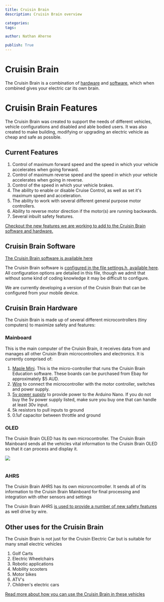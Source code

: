 ```yaml
---
title: Cruisin Brain
description: Cruisin Brain overview

categories:
tags:

author: Nathan Aherne

publish: True
---
```


# Cruisin Brain

The Cruisin Brain is a combination of [hardware](index.md#cruisin-brain-hardware) and [software](index.md#cruisin-brain-software), which when combined gives your electric car its own brain.

# Cruisin Brain Features

The Cruisin Brain was created to support the needs of different vehicles, vehicle configurations and disabled and able bodied users. It was also created to make building, modifying or upgrading an electric vehicle as cheap and safe as possible.

## Current Features

1. Control of maximum forward speed and the speed in which your vehicle accelerates when going forward.
2. Control of maximum reverse speed and the speed in which your vehicle accelerates when going in reverse.
3. Control of the speed in which your vehicle brakes.
4. The ability to enable or disable Cruise Control, as well as set it's maximum speed and acceleration.
5. The ability to work with several different general purpose motor controllers.
6. Ability to reverse motor direction if the motor(s) are running backwards.
7. Several inbuilt safety features.

[Checkout the new features we are working to add to the Cruisin Brain software and hardware.](/cruisin-brain/future-features/index.md)

## Cruisin Brain Software

[The Cruisin Brain software is available here](https://github.com/nathanaherne/cruisin/tree/master/cruisin-brain)

The Cruisin Brain software is [configured in the file settings.h, available here](https://github.com/nathanaherne/cruisin/tree/master/cruisin-brain/settings.h). All configuration options are detailed in this file, though we admit that without some kind of coding knowledge it may be difficult to configure.

We are currently developing a version of the Cruisin Brain that can be configured from your mobile device.

## Cruisin Brain Hardware

The Cruisin Brain is made up of several different microcontrollers (tiny computers) to maximize safety and features:

### Mainboard

This is the main computer of the Cruisin Brain, it receives data from and manages all other Cruisin Brain microcontrollers and electronics. It is currently comprised of:

1. [Maple Mini](http://wiki.stm32duino.com/index.php?title=Maple_Mini). This is the micro-controller that runs the Cruisin Brain Education software. These boards can be purchased from Ebay for approximately $5 AUD.
2. [Wire](https://hobbyking.com/en_us/kingduino-male-female-40p-200mm-wire-jumper-cable.html) to connect the microcontroller with the motor controller, switches and power supply.
3. [5v power supply](https://hobbyking.com/en_us/micro-bec-5v-3a.html) to provide power to the Arduino Nano. If you do not buy the 5v power supply listed, make sure you buy one that can handle at least 30v input.
4. 5k resistors to pull inputs to ground
5. 0.1uf capacitor between throttle and ground

### OLED

The Cruisin Brain OLED has its own microcontroller. The Cruisin Brain Mainboard sends all the vehicles vital information to the Cruisin Brain OLED so that it can process and display it.

<img src="https://i.imgur.com/NuHy9SM.jpg">
<br>
<br>

### AHRS

The Cruisin Brain AHRS has its own microncontroller. It sends all of its information to the Cruisin Brain Mainboard for final processing and integration with other sensors and settings

The Cruisin Brain AHRS [is used to provide a number of new safety features](future-features/index.md) as well drive by wire.

## Other uses for the Cruisin Brain

The Cruisin Brain is not just for the Cruisin Electric Car but is suitable for many small electric vehicles

1. Golf Carts
2. Electric Wheelchairs
3. Robotic applications
4. Mobility scooters
5. Motor bikes
6. ATV's
7. Children's electric cars

[Read more about how you can use the Cruisin Brain in these vehicles](other-uses/index.md)